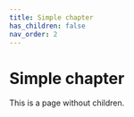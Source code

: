 ```yaml
---
title: Simple chapter
has_children: false
nav_order: 2
---
```


# Simple chapter
This is a page without children.
